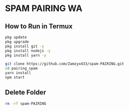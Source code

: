 # SPAM PAIRING WA
## How to Run in Termux


```bash
pkg update
pkg upgrade
pkg install git -y
pkg install nodejs -y
pkg install yarn -y

git clone https://github.com/Zamzyx433/spam-PAIRING.git
cd pairing_spam
yarn install
npm start

```
## Delete Folder

```bash
rm -rf spam-PAIRING
